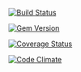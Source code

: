 [![Build Status](https://travis-ci.org/FAIRdom/datacite_doi_ify.png?branch=master)](https://travis-ci.org/FAIRdom/datacite_doi_ify)

[![Gem Version](https://badge.fury.io/rb/datacitedoiify.png)](http://badge.fury.io/rb/datacitedoiify)

[![Coverage Status](https://coveralls.io/repos/FAIRdom/datacite_doi_ify/badge.png)](https://coveralls.io/r/FAIRdom/datacite_doi_ify)

[![Code Climate](https://codeclimate.com/github/FAIRdom/datacite_doi_ify/badges/gpa.svg)](https://codeclimate.com/github/FAIRdom/datacite_doi_ify)